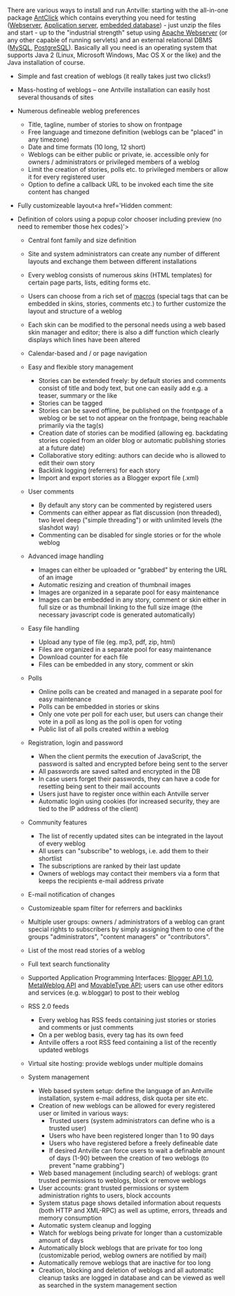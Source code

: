 There are various ways to install and run Antville: starting with the all-in-one package [AntClick](http://code.google.com/p/antville/downloads/list) which contains everything you need for testing ([Webserver](http://mortbay.org/jetty/), [Application server](http://helma.org/), [embedded database](http://www.h2database.com/)) - just unzip the files and start - up to the "industrial strength" setup using [Apache Webserver](http://httpd.apache.org/) (or any other capable of running servlets) and an external relational DBMS ([MySQL](http://www.mysql.com), [PostgreSQL](http://www.postgresql.org/)). Basically all you need is an operating system that supports Java 2 (Linux, Microsoft Windows, Mac OS X or the like) and the Java installation of course.

  * Simple and fast creation of weblogs (it really takes just two clicks!)

  * Mass-hosting of weblogs – one Antville installation can easily host several thousands of sites

  * Numerous defineable weblog preferences
    * Title, tagline, number of stories to show on frontpage
    * Free language and timezone definition (weblogs can be "placed" in any timezone)
    * Date and time formats (10 long, 12 short)
    * Weblogs can be either public or private, ie. accessible only for owners / administrators or privileged members of a weblog
    * Limit the creation of stories, polls etc. to privileged members or allow it for every registered user
    * Option to define a callback URL to be invoked each time the site content has changed

  * Fully customizeable layout<a href='Hidden comment: 
* Definition of colors using a popup color chooser including preview (no need to remember those hex codes)'></a>
    * Central font family and size definition
    * Site and system administrators can create any number of different layouts and exchange them between different installations
    * Every weblog consists of numerous _skins_ (HTML templates) for certain page parts, lists, editing forms etc.
    * Users can choose from a rich set of [macros](http://macros.antville.org) (special tags that can be embedded in skins, stories, comments etc.) to further customize the layout and structure of a weblog
    * Each skin can be modified to the personal needs using a web based skin manager and editor; there is also a diff function which clearly displays which lines have been altered
    * Calendar-based and / or page navigation

  * Easy and flexible story management
    * Stories can be extended freely: by default stories and comments consist of title and body text, but one can easily add e.g. a teaser, summary or the like
    * Stories can be tagged
    * Stories can be saved offline, be published on the frontpage of a weblog or be set to not appear on the frontpage, being reachable primarily via the tag(s)
    * Creation date of stories can be modified (allowing eg. backdating stories copied from an older blog or automatic publishing stories at a future date)
    * Collaborative story editing: authors can decide who is allowed to edit their own story
    * Backlink logging (referrers) for each story
    * Import and export stories as a Blogger export file (.xml)

  * User comments
    * By default any story can be commented by registered users
    * Comments can either appear as flat discussion (non threaded), two level deep ("simple threading") or with unlimited levels (the slashdot way)
    * Commenting can be disabled for single stories or for the whole weblog

  * Advanced image handling
    * Images can either be uploaded or "grabbed" by entering the URL of an image
    * Automatic resizing and creation of thumbnail images
    * Images are organized in a separate pool for easy maintenance
    * Images can be embedded in any story, comment or skin either in full size or as thumbnail linking to the full size image (the necessary javascript code is generated automatically)

  * Easy file handling
    * Upload any type of file (eg. mp3, pdf, zip, html)
    * Files are organized in a separate pool for easy maintenance
    * Download counter for each file
    * Files can be embedded in any story, comment or skin

  * Polls
    * Online polls can be created and managed in a separate pool for easy maintenance
    * Polls can be embedded in stories or skins
    * Only one vote per poll for each user, but users can change their vote in a poll as long as the poll is open for voting
    * Public list of all polls created within a weblog

  * Registration, login and password
    * When the client permits the execution of JavaScript, the password is salted and encrypted before being sent to the server
    * All passwords are saved salted and encrypted in the DB
    * In case users forget their passwords, they can have a code for resetting being sent to their mail accounts
    * Users just have to register once within each Antville server
    * Automatic login using cookies (for increased security, they are tied to the IP address of the client)

  * Community features
    * The list of recently updated sites can be integrated in the layout of every weblog
    * All users can "subscribe" to weblogs, i.e. add them to their shortlist
    * The subscriptions are ranked by their last update
    * Owners of weblogs may contact their members via a form that keeps the recipients e-mail address private

  * E-mail notification of changes

  * Customizeable spam filter for referrers and backlinks

  * Multiple user groups: owners / administrators of a weblog can grant special rights to subscribers by simply assigning them to one of the groups "administrators", "content managers" or "contributors".

  * List of the most read stories of a weblog

  * Full text search functionality

  * Supported Application Programming Interfaces: [Blogger API 1.0](http://www.blogger.com/developers/api/1_docs/),  [MetaWeblog API](http://www.xmlrpc.com/metaWeblogApi) and [MovableType API](http://www.sixapart.com/developers/xmlrpc/movable_type_api); users can use other editors and services (e.g. w.bloggar) to post to their weblog

  * RSS 2.0 feeds
    * Every weblog has RSS feeds containing just stories or stories and comments or just comments
    * On a per weblog basis, every tag has its own feed
    * Antville offers a root RSS feed containing a list of the recently updated weblogs

  * Virtual site hosting: provide weblogs under multiple domains

  * System management
    * Web based system setup: define the language of an Antville installation, system e-mail address, disk quota per site etc.
    * Creation of new weblogs can be allowed for every registered user or limited in various ways:
      * Trusted users (system administrators can define who is a trusted user)
      * Users who have been registered longer than 1 to 90 days
      * Users who have registered before a freely defineable date
      * If desired Antville can force users to wait a definable amount of days (1-90) between the creation of two weblogs (to prevent "name grabbing")
    * Web based management (including search) of weblogs: grant trusted permissions to weblogs, block or remove weblogs
    * User accounts: grant trusted permissions or system administration rights to users, block accounts
    * System status page shows detailed information about requests (both HTTP and XML-RPC) as well as uptime, errors, threads and memory consumption
    * Automatic system cleanup and logging
    * Watch for weblogs being private for longer than a customizable amount of days
    * Automatically block weblogs that are private for too long (customizable period, weblog owners are notified by mail)
    * Automatically remove weblogs that are inactive for too long
    * Creation, blocking and deletion of weblogs and all automatic cleanup tasks are logged in database and can be viewed as well as searched in the system management section